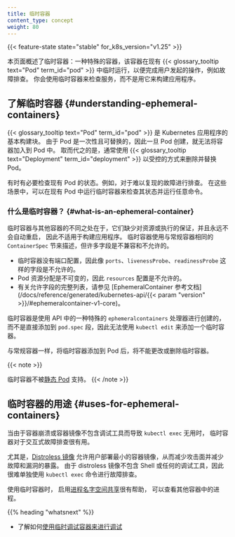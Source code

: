 ```yaml
---
title: 临时容器
content_type: concept
weight: 80
---
```


<!--
reviewers:
- verb
- yujuhong
title: Ephemeral Containers
content_type: concept
weight: 80
-->

<!-- overview -->

{{< feature-state state="stable" for_k8s_version="v1.25" >}}

<!--
This page provides an overview of ephemeral containers: a special type of container
that runs temporarily in an existing {{< glossary_tooltip term_id="pod" >}} to
accomplish user-initiated actions such as troubleshooting. You use ephemeral
containers to inspect services rather than to build applications.
-->
本页面概述了临时容器：一种特殊的容器，该容器在现有
{{< glossary_tooltip text="Pod" term_id="pod" >}}
中临时运行，以便完成用户发起的操作，例如故障排查。
你会使用临时容器来检查服务，而不是用它来构建应用程序。

<!-- body -->

<!--
## Understanding ephemeral containers

{{< glossary_tooltip text="Pods" term_id="pod" >}} are the fundamental building
block of Kubernetes applications. Since Pods are intended to be disposable and
replaceable, you cannot add a container to a Pod once it has been created.
Instead, you usually delete and replace Pods in a controlled fashion using
{{< glossary_tooltip text="deployments" term_id="deployment" >}}.
-->
## 了解临时容器   {#understanding-ephemeral-containers}

{{< glossary_tooltip text="Pod" term_id="pod" >}} 是 Kubernetes 应用程序的基本构建块。
由于 Pod 是一次性且可替换的，因此一旦 Pod 创建，就无法将容器加入到 Pod 中。
取而代之的是，通常使用 {{< glossary_tooltip text="Deployment" term_id="deployment" >}}
以受控的方式来删除并替换 Pod。

<!--
Sometimes it's necessary to inspect the state of an existing Pod, however, for
example to troubleshoot a hard-to-reproduce bug. In these cases you can run
an ephemeral container in an existing Pod to inspect its state and run
arbitrary commands.
-->
有时有必要检查现有 Pod 的状态。例如，对于难以复现的故障进行排查。
在这些场景中，可以在现有 Pod 中运行临时容器来检查其状态并运行任意命令。

<!--
### What is an ephemeral container?

Ephemeral containers differ from other containers in that they lack guarantees
for resources or execution, and they will never be automatically restarted, so
they are not appropriate for building applications.  Ephemeral containers are
described using the same `ContainerSpec` as regular containers, but many fields
are incompatible and disallowed for ephemeral containers.
-->
### 什么是临时容器？    {#what-is-an-ephemeral-container}

临时容器与其他容器的不同之处在于，它们缺少对资源或执行的保证，并且永远不会自动重启，
因此不适用于构建应用程序。
临时容器使用与常规容器相同的 `ContainerSpec` 节来描述，但许多字段是不兼容和不允许的。

<!--
- Ephemeral containers may not have ports, so fields such as `ports`,
  `livenessProbe`, `readinessProbe` are disallowed.
- Pod resource allocations are immutable, so setting `resources` is disallowed.
- For a complete list of allowed fields, see the [EphemeralContainer reference
  documentation](/docs/reference/generated/kubernetes-api/{{< param "version" >}}/#ephemeralcontainer-v1-core).
-->
- 临时容器没有端口配置，因此像 `ports`、`livenessProbe`、`readinessProbe`
  这样的字段是不允许的。
- Pod 资源分配是不可变的，因此 `resources` 配置是不允许的。
- 有关允许字段的完整列表，请参见
  [EphemeralContainer 参考文档](/docs/reference/generated/kubernetes-api/{{< param "version" >}}/#ephemeralcontainer-v1-core)。

<!--
Ephemeral containers are created using a special `ephemeralcontainers` handler
in the API rather than by adding them directly to `pod.spec`, so it's not
possible to add an ephemeral container using `kubectl edit`.
-->
临时容器是使用 API 中的一种特殊的 `ephemeralcontainers` 处理器进行创建的，
而不是直接添加到 `pod.spec` 段，因此无法使用 `kubectl edit` 来添加一个临时容器。

<!--
Like regular containers, you may not change or remove an ephemeral container
after you have added it to a Pod.
-->
与常规容器一样，将临时容器添加到 Pod 后，将不能更改或删除临时容器。

{{< note >}}
<!--
Ephemeral containers are not supported by [static pods](/docs/tasks/configure-pod-container/static-pod/).
-->
临时容器不被[静态 Pod](/zh-cn/docs/tasks/configure-pod-container/static-pod/) 支持。
{{< /note >}}

<!--
## Uses for ephemeral containers

Ephemeral containers are useful for interactive troubleshooting when `kubectl
exec` is insufficient because a container has crashed or a container image
doesn't include debugging utilities.
-->
## 临时容器的用途   {#uses-for-ephemeral-containers}

当由于容器崩溃或容器镜像不包含调试工具而导致 `kubectl exec` 无用时，
临时容器对于交互式故障排查很有用。

<!--
In particular, [distroless images](https://github.com/GoogleContainerTools/distroless)
enable you to deploy minimal container images that reduce attack surface
and exposure to bugs and vulnerabilities. Since distroless images do not include a
shell or any debugging utilities, it's difficult to troubleshoot distroless
images using `kubectl exec` alone.
-->
尤其是，[Distroless 镜像](https://github.com/GoogleContainerTools/distroless)
允许用户部署最小的容器镜像，从而减少攻击面并减少故障和漏洞的暴露。
由于 distroless 镜像不包含 Shell 或任何的调试工具，因此很难单独使用
`kubectl exec` 命令进行故障排查。

<!--
When using ephemeral containers, it's helpful to enable [process namespace
sharing](/docs/tasks/configure-pod-container/share-process-namespace/) so
you can view processes in other containers.
-->
使用临时容器时，
启用[进程名字空间共享](/zh-cn/docs/tasks/configure-pod-container/share-process-namespace/)很有帮助，
可以查看其他容器中的进程。

{{% heading "whatsnext" %}}

<!--
* Learn how to [debug pods using ephemeral containers](/docs/tasks/debug/debug-application/debug-running-pod/#ephemeral-container).
-->
* 了解如何[使用临时调试容器来进行调试](/zh-cn/docs/tasks/debug/debug-application/debug-running-pod/#ephemeral-container)
